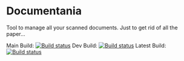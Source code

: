 # Documentania
Tool to manage all your scanned documents. Just to get rid of all the paper...

Main   Build: [![Build status](https://ci.appveyor.com/api/projects/status/xldf1a0v55go5glx/branch/master)](https://ci.appveyor.com/project/binaryfr3ak/documentania/branch/master)
Dev    Build: [![Build status](https://ci.appveyor.com/api/projects/status/xldf1a0v55go5glx/branch/dev)](https://ci.appveyor.com/project/binaryfr3ak/documentania/branch/dev)
Latest Build: [![Build status](https://ci.appveyor.com/api/projects/status/xldf1a0v55go5glx)](https://ci.appveyor.com/project/binaryfr3ak/documentania)

